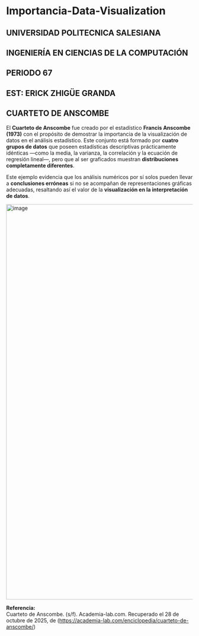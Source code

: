 # Importancia-Data-Visualization

## UNIVERSIDAD POLITECNICA SALESIANA

## INGENIERÍA EN CIENCIAS DE LA COMPUTACIÓN

## PERIODO 67

## EST: ERICK ZHIGÜE GRANDA

## CUARTETO DE ANSCOMBE
El **Cuarteto de Anscombe** fue creado por el estadístico **Francis Anscombe (1973)** con el propósito de demostrar la importancia de la visualización de datos en el análisis estadístico. Este conjunto está formado por **cuatro grupos de datos** que poseen estadísticas descriptivas prácticamente idénticas —como la media, la varianza, la correlación y la ecuación de regresión lineal—, pero que al ser graficados muestran **distribuciones completamente diferentes**.  

Este ejemplo evidencia que los análisis numéricos por sí solos pueden llevar a **conclusiones erróneas** si no se acompañan de representaciones gráficas adecuadas, resaltando así el valor de la **visualización en la interpretación de datos**.

<img width="1728" height="1067" alt="image" src="https://github.com/user-attachments/assets/cdfd6142-a459-4ace-883e-3b0c864c30ee" />

**Referencia:**  
Cuarteto de Anscombe. (s/f). Academia-lab.com. Recuperado el 28 de octubre de 2025, de (https://academia-lab.com/enciclopedia/cuarteto-de-anscombe/)

